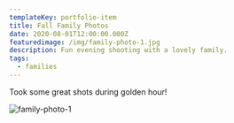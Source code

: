 ```yaml
---
templateKey: portfolio-item
title: Fall Family Photos
date: 2020-08-01T12:00:00.000Z
featuredimage: /img/family-photo-1.jpg
description: Fun evening shooting with a lovely family.
tags:
  - families
---
```


Took some great shots during golden hour!

![family-photo-1](/img/family-photo-1.jpg)
